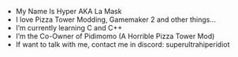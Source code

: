 - My Name Is Hyper AKA La Mask
- I love Pizza Tower Modding, Gamemaker 2 and other things...
- I’m currently learning C and C++
- I’m the Co-Owner of Pidimomo (A Horrible Pizza Tower Mod)
- If want to talk with me, contact me in discord: superultrahiperidiot

<!---
HyperLaMask/HyperLaMask is a ✨ special ✨ repository because its `README.md` (this file) appears on your GitHub profile.
You can click the Preview link to take a look at your changes.
--->
